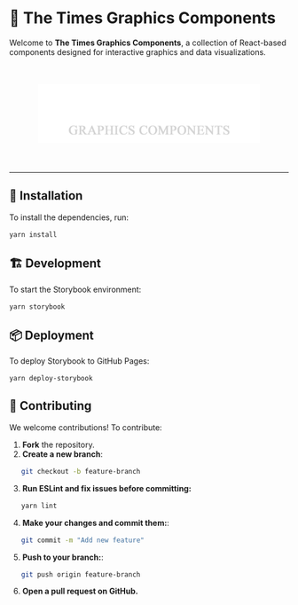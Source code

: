 # 📰 The Times Graphics Components

Welcome to **The Times Graphics Components**, a collection of React-based components designed for interactive graphics and data visualizations.

<p style="margin: 50px 0" align="center">
  <img src="./public/logo.png" alt="The Times" width="400">
</p>

---

## 🚀 Installation

To install the dependencies, run:

```bash
yarn install
```

<!-- ## 🚀 Usage

To use the components in your project:

```bash
import { ComponentName } from 'the-times-graphics-components';

<ComponentName prop="value" />
``` -->

## 🏗 Development

To start the Storybook environment:

```bash
yarn storybook
```

## 📦 Deployment

To deploy Storybook to GitHub Pages:

```bash
yarn deploy-storybook
```



## 🤝 Contributing

We welcome contributions! To contribute:

1. **Fork** the repository.
2. **Create a new branch**:
```bash
   git checkout -b feature-branch
```
3. **Run ESLint and fix issues before committing:**
```bash
   yarn lint
``` 
4. **Make your changes and commit them:**:
```bash
   git commit -m "Add new feature"
   ``` 
5. **Push to your branch:**:
```bash
   git push origin feature-branch
   ```
6. **Open a pull request on GitHub.**